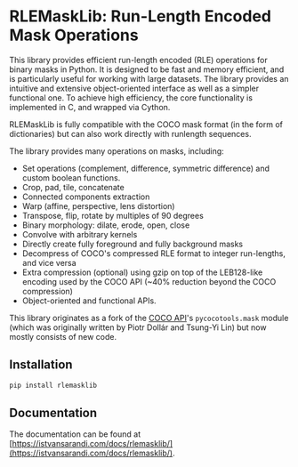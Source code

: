 # RLEMaskLib: Run-Length Encoded Mask Operations


This library provides efficient run-length encoded (RLE) operations for binary masks in Python. It is designed to be fast and memory efficient, and is particularly useful for working with large datasets. The library provides an intuitive and extensive object-oriented interface as well as a simpler functional one. To achieve high efficiency, the core functionality is implemented in C, and wrapped via Cython.

RLEMaskLib is fully compatible with the COCO mask format (in the form of dictionaries) but can also work directly with runlength sequences.

The library provides many operations on masks, including:

- Set operations (complement, difference, symmetric difference) and custom boolean functions.
- Crop, pad, tile, concatenate
- Connected components extraction
- Warp (affine, perspective, lens distortion)
- Transpose, flip, rotate by multiples of 90 degrees
- Binary morphology: dilate, erode, open, close
- Convolve with arbitrary kernels
- Directly create fully foreground and fully background masks
- Decompress of COCO's compressed RLE format to integer run-lengths, and vice versa
- Extra compression (optional) using gzip on top of the LEB128-like encoding used by the COCO API (~40% reduction beyond
  the COCO compression)
- Object-oriented and functional APIs.


This library originates as a fork of the [COCO API](https://github.com/cocodataset/cocoapi)'s `pycocotools.mask` module (which was originally written by Piotr Dollár and Tsung-Yi Lin) but now mostly consists of new code.


## Installation

```bash
pip install rlemasklib
```

## Documentation

The documentation can be found at [https://istvansarandi.com/docs/rlemasklib/](https://istvansarandi.com/docs/rlemasklib/).
